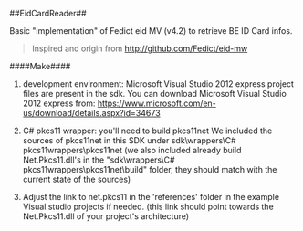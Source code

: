 ##EidCardReader##

Basic "implementation" of Fedict eid MV (v4.2) to retrieve BE ID Card infos.
> Inspired and origin from http://github.com/Fedict/eid-mw


####Make####

1) development environment:
Microsoft Visual Studio 2012 express project files are present in the sdk.
You can download Microsoft Visual Studio 2012 express from:
https://www.microsoft.com/en-us/download/details.aspx?id=34673

2) C# pkcs11 wrapper:
you'll need to build pkcs11net
We included the sources of pkcs11net in this SDK under sdk\wrappers\C# pkcs11wrappers\pkcs11net
(we also included already build Net.Pkcs11.dll's in the "sdk\wrappers\C# pkcs11wrappers\pkcs11net\build" folder, they should match with the current state of the sources)

3) Adjust the link to net.pkcs11 in the 'references' folder in the example Visual studio projects if needed.
(this link should point towards the Net.Pkcs11.dll of your project's architecture)
